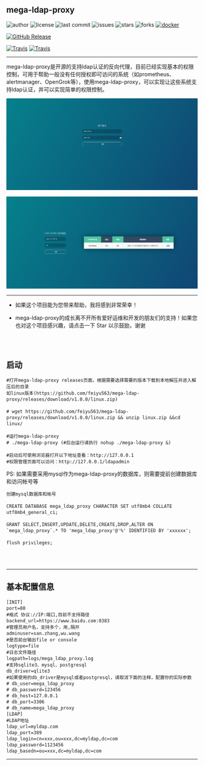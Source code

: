 ## mega-ldap-proxy

![author](https://img.shields.io/badge/author-jikun.zhang-blueviolet.svg)
![license](https://img.shields.io/github/license/feiyu563/mega-ldap-proxy.svg)
![last commit](https://img.shields.io/github/last-commit/feiyu563/mega-ldap-proxy.svg)
![issues](https://img.shields.io/github/issues/feiyu563/mega-ldap-proxy.svg)
![stars](https://img.shields.io/github/stars/feiyu563/mega-ldap-proxy.svg)
![forks](https://img.shields.io/github/forks/feiyu563/mega-ldap-proxy.svg)
[![docker](https://img.shields.io/docker/pulls/feiyu563/mega-ldap-proxy.svg)](https://hub.docker.com/r/feiyu563/mega-ldap-proxy)

[![GitHub Release](https://img.shields.io/github/release/feiyu563/mega-ldap-proxy.svg)](https://github.com/feiyu563/mega-ldap-proxy/releases)

[![Travis](https://img.shields.io/badge/language-Go-green.svg)]()
[![Travis](https://img.shields.io/badge/language-JavaScript-yellow.svg)]()

-----------------

mega-ldap-proxy是开源的支持ldap认证的反向代理，目前已经实现基本的权限控制，可用于帮助一般没有任何授权即可访问的系统（如prometheus、alertmanager、OpenGrok等），使用mega-ldap-proxy，可以实现让这些系统支持ldap认证，并可以实现简单的权限控制。

![login](doc/img/login.png)

![admin](doc/img/admin.png)

--------------------------------------

* 如果这个项目能为您带来帮助，我将感到非常荣幸！

* mega-ldap-proxy的成长离不开所有爱好运维和开发的朋友们的支持！如果您也对这个项目感兴趣，请点击一下 Star 以示鼓励，谢谢

<br>
<br>

## 启动

```
#打开mega-ldap-proxy releases页面，根据需要选择需要的版本下载到本地解压并进入解压后的目录
如linux版本(https://github.com/feiyu563/mega-ldap-proxy/releases/download/v1.0.0/linux.zip)

# wget https://github.com/feiyu563/mega-ldap-proxy/releases/download/v1.0.0/linux.zip && unzip linux.zip &&cd linux/

#运行mega-ldap-proxy
# ./mega-ldap-proxy (#后台运行请执行 nohup ./mega-ldap-proxy &)

#启动后可使用浏览器打开以下地址查看：http://127.0.0.1
#权限管理页面可以访问：http://127.0.0.1/ldapadmin

```

PS: 如果需要采用mysql作为mega-ldap-proxy的数据库，则需要提前创建数据库和访问帐号等

```
创建mysql数据库和帐号

CREATE DATABASE mega_ldap_proxy CHARACTER SET utf8mb4 COLLATE utf8mb4_general_ci;

GRANT SELECT,INSERT,UPDATE,DELETE,CREATE,DROP,ALTER ON `mega_ldap_proxy`.* TO 'mega_ldap_proxy'@'%' IDENTIFIED BY 'xxxxxx';

flush privileges;
```
<br>
<br>

-----------------
## 基本配置信息
```
[INIT]
port=80
#格式 协议://IP:端口,目前不支持路径
backend_url=https://www.baidu.com:8383
#管理员用户名，支持多个，用,隔开
adminuser=san.zhang,wu.wang
#是否前台输出file or console
logtype=file
#日志文件路径
logpath=logs/mega_ldap_proxy.log
#支持sqlite3、mysql、postgresql
db_driver=qlite3
#如果使用的db_driver是mysql或者postgresql，请取消下面的注释，配置你的实际参数
# db_user=mega_ldap_proxy
# db_password=123456
# db_host=127.0.0.1
# db_port=3306
# db_name=mega_ldap_proxy
[LDAP]
#LDAP地址
ldap_url=myldap.com
ldap_port=389
ldap_login=cn=xxx,ou=xxx,dc=myldap,dc=com
ldap_password=1123456
ldap_basedn=ou=xxx,dc=myldap,dc=com
```

-----------------